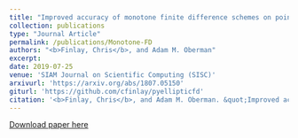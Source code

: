 ```yaml
---
title: "Improved accuracy of monotone finite difference schemes on point clouds and regular grids"
collection: publications
type: "Journal Article"
permalink: /publications/Monotone-FD
authors: "<b>Finlay, Chris</b>, and Adam M. Oberman"
excerpt: 
date: 2019-07-25
venue: 'SIAM Journal on Scientific Computing (SISC)'
arxivurl: 'https://arxiv.org/abs/1807.05150'
giturl: 'https://github.com/cfinlay/pyellipticfd'
citation: '<b>Finlay, Chris</b>, and Adam M. Oberman. &quot;Improved accuracy of monotone finite difference schemes on point clouds and regular grids.&quot; <i>SIAM Journal on Scientific Computing</i> (accepted, to appear) 2019.'
---
```


[Download paper here]({{site.url}}/files/publications/Monotone-FD.pdf)
